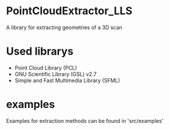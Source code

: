 # PointCloudExtractor_LLS

A library for extracting geometries of a 3D scan

# Used librarys

- Point Cloud Library (PCL)
- GNU Scientific Library (GSL) v2.7
- Simple and Fast Multimedia Library (SFML)

# examples

Examples for extraction methods can be found in 'src/examples'
